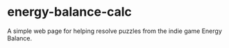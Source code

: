 # energy-balance-calc
A simple web page for helping resolve puzzles from the indie game Energy Balance.
